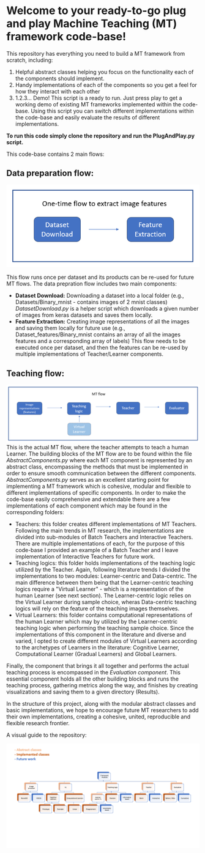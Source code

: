 # Welcome to your ready-to-go plug and play Machine Teaching (MT) framework code-base!

This repository has everything you need to build a MT framework from scratch, including:
  1) Helpful abstract classes helping you focus on the functionality each of the components should implement.
  2) Handy implementations of each of the components so you get a feel for how they interact with each other
  3) 1.2.3... Demo! This script is a ready to run. Just press play to get a working demo of existing MT frameworks implemented within the code-base.
     Using this script you can switch different implementations within the code-base and easily evaluate the results of different implementations.

**To run this code simply clone the repository and run the PlugAndPlay.py script.**

This code-base contains 2 main flows:
## Data preparation flow:
![Data preparation flow](https://raw.githubusercontent.com/orlinle/machine_teaching_framework/master/readme_img/Data_prep_concise.png)

This flow runs once per dataset and its products can be re-used for future MT flows. The data prepration flow includes two main components:
   - **Dataset Download:** Downloading a dataset into a local folder (e.g., Datasets/Binary_mnist - contains images of 2 mnist classes) _DatasetDownload.py_ is a helper script which downloads a given number of images from keras datasets and saves them locally.
   - **Feature Extraction:** Creating image representations of all the images and saving them locally for future use (e.g., Dataset_features/Binary_mnist contains an array of all the images features and a corresponding array of labels)
This flow needs to be executed once per dataset, and then the features can be re-used by multiple implementations of Teacher/Learner components.

## Teaching flow:
![MT flow](https://raw.githubusercontent.com/orlinle/machine_teaching_framework/master/readme_img/mt_flow.png)
This is the actual MT flow, where the teacher attempts to teach a human Learner. The building blocks of the MT flow are to be found within the file  _AbstractComponents.py_ where each MT component is represented by an abstract class, encompassing the methods that must be implemented in order to ensure smooth communication between the different components. _AbstractComponents.py_ serves as an excellent starting point for implementing a MT framework which is cohesive, modular and flexible to different implementations of specific components.
In order to make the code-base easily comprehensive and extendable there are a few implementations of each component which may be found in the corresponding folders: 
- Teachers: this folder creates different implementations of MT Teachers. Following the main trends in MT research, the implementations are divided into sub-modules of Batch Teachers and Interactive Teachers. There are multiple implementations of each, for the purpose of this code-base I provided an example of a Batch Teacher and I leave implementation of Interactive Teachers for future work.
- Teaching logics: this folder holds implementations of the teaching logic utilized by the Teacher. Again, following literature trends I divided the implementations to two modules: Learner-centric and Data-centric. The main difference between them being that the Learner-centric teaching logics require a "Virtual Learner" - which is a representation of the human Learner (see next section). The Learner-centric logic relies on the Virtual Learner during sample choice, wheras Data-centric teaching logics will rely on the feature of the teaching images themselves.
- Virtual Learners: this folder contains computational representations of the human Learner which may by utilized by the Learner-centric teaching logic when performing the teaching sample choice. Since the implementations of this component in the literature and diverse and varied, I opted to create different modules of Virtual Learners according to the archetypes of Learners in the literature: Cognitive Learner, Computational Learner (Gradual Learners) and Global Learners.

Finally, the component that brings it all together and performs the actual teaching process is encompassed in the _Evaluation component_. This essential component holds all the other building blocks and runs the teaching process, gathering metrics along the way, and finishes by creating visualizations and saving them to a given directory (Results). 

In the structure of this project, along with the modular abstract classes and basic implementations, we hope to encourage future MT researchers to add their own implementations, creating a cohesive, united, reproducible and flexible research frontier.



A visual guide to the repository:

![Visual Guide](https://raw.githubusercontent.com/orlinle/machine_teaching_framework/master/readme_img/visual_guide.png)
